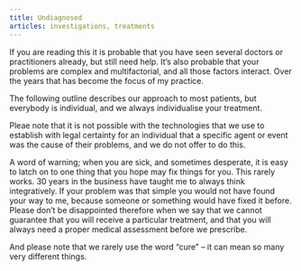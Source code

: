 ```yaml
---
title: Undiagnosed
articles: investigations, treatments
---
```


If you are reading this it is probable that you have seen several doctors or practitioners already, but still need help. It’s also probable that your problems are complex and multifactorial, and all those factors interact. Over the years that has become the focus of my practice.

The following outline describes our approach to most patients, but everybody is individual, and we always individualise your treatment.

Pleae note that it is not possible with the technologies that we use to establish with legal certainty for an individual that a specific agent or event was the cause of their problems, and we do not offer to do this.

A word of warning; when you are sick, and sometimes desperate, it is easy to latch on to one thing that you hope may fix things for you. This rarely works. 30 years in the business have taught me to always think integratively. If your problem was that simple you would not have found your way to me, because someone or something would have fixed it before. Please don’t be disappointed therefore when we say that we cannot guarantee that you will receive a particular treatment, and that you will always need a proper medical assessment before we prescribe.

And please note that we rarely use the word “cure” – it can mean so many very different things.